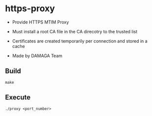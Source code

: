 # https-proxy

- Provide HTTPS MTIM Proxy

- Must install a root CA file in the CA direcotry to the trusted list

- Certificates are created temporarily per connection and stored in a cache

- Made by DAMAGA Team

  

## Build

```
make
```



## Execute

```
./proxy <port_number>
```



